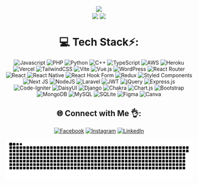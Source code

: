 <div align="center">
  <img src="https://github-readme-stats.vercel.app/api?username=mgador&theme=one_dark_pro&hide_border=false&include_all_commits=false&count_private=false" width="55%" /> </br>
  <img src="https://nirzak-streak-stats.vercel.app/?user=mgador&theme=one_dark_pro&hide_border=false" width="50%" />
  <img src="https://github-readme-stats.vercel.app/api/top-langs/?username=mgador&theme=one_dark_pro&hide_border=false&include_all_commits=false&count_private=false&layout=compact" width="36%" /> </br>
</div>

<div align="center">
  
# 💻 Tech Stack⚡️:
![Javascript](https://img.shields.io/badge/javascript-%23323330.svg?style=for-the-badge&logo=javascript&logoColor=%23F7DF1E) ![PHP](https://img.shields.io/badge/php-%23777BB4.svg?style=for-the-badge&logo=php&logoColor=white) ![Python](https://img.shields.io/badge/python-3670A0?style=for-the-badge&logo=python&logoColor=ffdd54) ![C++](https://img.shields.io/badge/c++-%2300599C.svg?style=for-the-badge&logo=c%2B%2B&logoColor=white) ![TypeScript](https://img.shields.io/badge/typescript-%23007ACC.svg?style=for-the-badge&logo=typescript&logoColor=white) ![AWS](https://img.shields.io/badge/AWS-%23FF9900.svg?style=for-the-badge&logo=amazon-aws&logoColor=white) ![Heroku](https://img.shields.io/badge/heroku-%23430098.svg?style=for-the-badge&logo=heroku&logoColor=white) ![Vercel](https://img.shields.io/badge/vercel-%23000000.svg?style=for-the-badge&logo=vercel&logoColor=white) ![TailwindCSS](https://img.shields.io/badge/tailwindcss-%2338B2AC.svg?style=for-the-badge&logo=tailwind-css&logoColor=white) ![Vite](https://img.shields.io/badge/vite-%23646CFF.svg?style=for-the-badge&logo=vite&logoColor=white) ![Vue.js](https://img.shields.io/badge/vue.js-%2335495e.svg?style=for-the-badge&logo=vuedotjs&logoColor=%234FC08D) ![WordPress](https://img.shields.io/badge/WordPress-%23117AC9.svg?style=for-the-badge&logo=WordPress&logoColor=white) ![React Router](https://img.shields.io/badge/React_Router-CA4245?style=for-the-badge&logo=react-router&logoColor=white) ![React](https://img.shields.io/badge/react-%2320232a.svg?style=for-the-badge&logo=react&logoColor=%2361DAFB) ![React Native](https://img.shields.io/badge/react_native-%2320232a.svg?style=for-the-badge&logo=react&logoColor=%2361DAFB) ![React Hook Form](https://img.shields.io/badge/React%20Hook%20Form-%23EC5990.svg?style=for-the-badge&logo=reacthookform&logoColor=white) ![Redux](https://img.shields.io/badge/redux-%23593d88.svg?style=for-the-badge&logo=redux&logoColor=white) ![Styled Components](https://img.shields.io/badge/styled--components-DB7093?style=for-the-badge&logo=styled-components&logoColor=white) ![Next JS](https://img.shields.io/badge/Next-black?style=for-the-badge&logo=next.js&logoColor=white) ![NodeJS](https://img.shields.io/badge/node.js-6DA55F?style=for-the-badge&logo=node.js&logoColor=white) ![Laravel](https://img.shields.io/badge/laravel-%23FF2D20.svg?style=for-the-badge&logo=laravel&logoColor=white) ![JWT](https://img.shields.io/badge/JWT-black?style=for-the-badge&logo=JSON%20web%20tokens) ![jQuery](https://img.shields.io/badge/jquery-%230769AD.svg?style=for-the-badge&logo=jquery&logoColor=white) ![Express.js](https://img.shields.io/badge/express.js-%23404d59.svg?style=for-the-badge&logo=express&logoColor=%2361DAFB) ![Code-Igniter](https://img.shields.io/badge/CodeIgniter-%23EF4223.svg?style=for-the-badge&logo=codeIgniter&logoColor=white) ![DaisyUI](https://img.shields.io/badge/daisyui-5A0EF8?style=for-the-badge&logo=daisyui&logoColor=white) ![Django](https://img.shields.io/badge/django-%23092E20.svg?style=for-the-badge&logo=django&logoColor=white) ![Chakra](https://img.shields.io/badge/chakra-%234ED1C5.svg?style=for-the-badge&logo=chakraui&logoColor=white) ![Chart.js](https://img.shields.io/badge/chart.js-F5788D.svg?style=for-the-badge&logo=chart.js&logoColor=white) ![Bootstrap](https://img.shields.io/badge/bootstrap-%238511FA.svg?style=for-the-badge&logo=bootstrap&logoColor=white) ![MongoDB](https://img.shields.io/badge/MongoDB-%234ea94b.svg?style=for-the-badge&logo=mongodb&logoColor=white) ![MySQL](https://img.shields.io/badge/mysql-4479A1.svg?style=for-the-badge&logo=mysql&logoColor=white) ![SQLite](https://img.shields.io/badge/sqlite-%2307405e.svg?style=for-the-badge&logo=sqlite&logoColor=white) ![Figma](https://img.shields.io/badge/figma-%23F24E1E.svg?style=for-the-badge&logo=figma&logoColor=white) ![Canva](https://img.shields.io/badge/Canva-%2300C4CC.svg?style=for-the-badge&logo=Canva&logoColor=white)
</div>

<div align="center">
  
## 🌐 Connect with Me 👌:
[![Facebook](https://img.shields.io/badge/Facebook-%231877F2.svg?logo=Facebook&logoColor=white)](https://facebook.com/mgador53) [![Instagram](https://img.shields.io/badge/Instagram-%23E4405F.svg?logo=Instagram&logoColor=white)](https://instagram.com/cocozzzy) [![LinkedIn](https://img.shields.io/badge/LinkedIn-%230077B5.svg?logo=linkedin&logoColor=white)](https://linkedin.com/in/marco-jerome-gador-3a0b93220) 

</div>

![snake gif](https://github.com/mgador/mgador/blob/output/github-snake-dark.svg)
